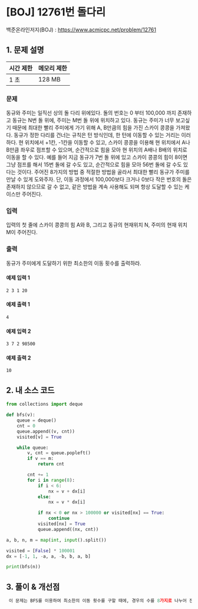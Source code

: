 # [BOJ] 12761번 돌다리

백준온라인저지(BOJ) :  https://www.acmicpc.net/problem/12761



## 1. 문제 설명

| 시간 제한 | 메모리 제한 | 
| :-------- | :---------- |
| 1 초      | 128 MB      | 

### 문제

동규와 주미는 일직선 상의 돌 다리 위에있다. 돌의 번호는 0 부터 100,000 까지 존재하고 동규는 N번 돌 위에, 주미는 M번 돌 위에 위치하고 있다.
동규는 주미가 너무 보고싶기 때문에 최대한 빨리 주미에게 가기 위해 A, B만큼의 힘을 가진 스카이 콩콩을 가져왔다.
동규가 정한 다리를 건너는 규칙은 턴 방식인데, 한 턴에 이동할 수 있는 거리는 이러하다. 현 위치에서 +1칸, -1칸을 이동할 수 있고, 스카이 콩콩을 이용해 현 위치에서 A나 B만큼 좌우로 점프할 수 있으며, 순간적으로 힘을 모아 현 위치의 A배나 B배의 위치로 이동을 할 수 있다.
예를 들어 지금 동규가 7번 돌 위에 있고 스카이 콩콩의 힘이 8이면 그냥 점프를 해서 15번 돌에 갈 수도 있고, 순간적으로 힘을 모아 56번 돌에 갈 수도 있다는 것이다. 주어진 8가지의 방법 중 적절한 방법을 골라서 최대한 빨리 동규가 주미를 만날 수 있게 도와주자. 단, 이동 과정에서 100,000보다 크거나 0보다 작은 번호의 돌은 존재하지 않으므로 갈 수 없고, 같은 방법을 계속 사용해도 되며 항상 도달할 수 있는 케이스만 주어진다.


### 입력

입력의 첫 줄에 스카이 콩콩의 힘 A와 B, 그리고 동규의 현재위치 N, 주미의 현재 위치 M이 주어진다.

### 출력

동규가 주미에게 도달하기 위한 최소한의 이동 횟수를 출력하라.

#### 예제 입력 1

```
2 3 1 20
```

#### 예제 출력 1

```
4
```

#### 예제 입력 2

```
3 7 2 98500
```

#### 예제 출력 2

```
10
```



## 2. 내 소스 코드

```python
from collections import deque

def bfs(v):
    queue = deque()
    cnt = 0
    queue.append((v, cnt))
    visited[v] = True

    while queue:
        v, cnt = queue.popleft()
        if v == m:
            return cnt

        cnt += 1
        for i in range(8):
            if i < 6:
                nx = v + dx[i]
            else:
                nx = v * dx[i]

            if nx < 0 or nx > 100000 or visited[nx] == True:
                continue
            visited[nx] = True
            queue.append((nx, cnt))

a, b, n, m = map(int, input().split())

visited = [False] * 100001
dx = [-1, 1, -a, a, -b, b, a, b]

print(bfs(n))
```



## 3. 풀이 & 개선점

```python
 이 문제는 BFS를 이용하여 최소한의 이동 횟수를 구할 때에, 경우의 수를 8가지로 나누어 진행하면 풀 수 있다.
```